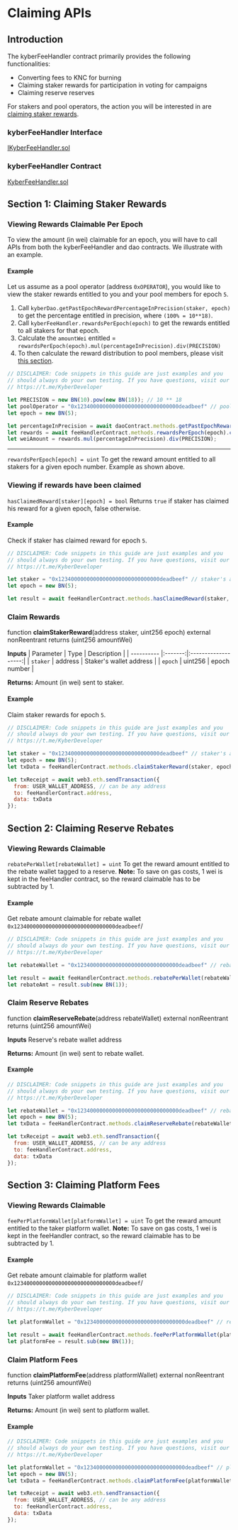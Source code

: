 # Claiming APIs

## Introduction
The kyberFeeHandler contract primarily provides the following functionalities:
-  Converting fees to KNC for burning
-  Claiming staker rewards for participation in voting for campaigns
-  Claiming reserve reserves

For stakers and pool operators, the action you will be interested in are [claiming staker rewards](#section-1-claiming-staker-rewards).

### kyberFeeHandler Interface
[IKyberFeeHandler.sol](https://github.com/KyberNetwork/smart-contracts/blob/Katalyst/contracts/sol6/IKyberFeeHandler.sol)

### kyberFeeHandler Contract
[KyberFeeHandler.sol](https://github.com/KyberNetwork/smart-contracts/blob/Katalyst/contracts/sol6/Dao/KyberFeeHandler.sol)


## Section 1: Claiming Staker Rewards

### Viewing Rewards Claimable Per Epoch
To view the amount (in wei) claimable for an epoch, you will have to call APIs from both the kyberFeeHandler and dao contracts. We illustrate with an example.

#### Example
Let us assume as a pool operator (address `0xOPERATOR`), you would like to view the staker rewards entitled to you and your pool members for epoch `5`.

1. Call `kyberDao.getPastEpochRewardPercentageInPrecision(staker, epoch)` to get the percentage entitled in precision, where `(100% = 10**18)`.
2. Call `kyberFeeHandler.rewardsPerEpoch(epoch)` to get the rewards entitled to all stakers for that epoch.
3. Calculate the `amountWei` entitled = `rewardsPerEpoch(epoch).mul(percentageInPrecision).div(PRECISION)`
4. To then calculate the reward distribution to pool members, please visit [this section](#2-how-do-i-make-use-of-the-getrawstakerdata-and-getstakerdata-functions-to-calculate-the-stake-and-reward-distribution-for-my-pool-members).
   
```js
// DISCLAIMER: Code snippets in this guide are just examples and you
// should always do your own testing. If you have questions, visit our
// https://t.me/KyberDeveloper

let PRECISION = new BN(10).pow(new BN(18)); // 10 ** 18
let poolOperator = "0x12340000000000000000000000000000deadbeef" // pool operator's address
let epoch = new BN(5);

let percentageInPrecision = await daoContract.methods.getPastEpochRewardPercentageInPrecision(poolOperator, epoch).call();
let rewards = await feeHandlerContract.methods.rewardsPerEpoch(epoch).call();
let weiAmount = rewards.mul(percentageInPrecision).div(PRECISION);
```

---
`rewardsPerEpoch[epoch] = uint`
To get the reward amount entitled to all stakers for a given epoch number. Example as shown above.

### Viewing if rewards have been claimed
`hasClaimedReward[staker][epoch] = bool`
Returns `true` if staker has claimed his reward for a given epoch, false otherwise.

#### Example
Check if staker has claimed reward for epoch `5`.

```js
// DISCLAIMER: Code snippets in this guide are just examples and you
// should always do your own testing. If you have questions, visit our
// https://t.me/KyberDeveloper

let staker = "0x12340000000000000000000000000000deadbeef" // staker's address
let epoch = new BN(5);

let result = await feeHandlerContract.methods.hasClaimedReward(staker, epoch).call();
```

### Claim Rewards
function **claimStakerReward**(address staker, uint256 epoch) external nonReentrant returns (uint256 amountWei)

**Inputs**
| Parameter | Type | Description |
| ---------- |:-------:|:-------------------:|
| `staker` | address | Staker's wallet address |
| `epoch` | uint256 | epoch number |

**Returns:**
Amount (in wei) sent to staker.

#### Example
Claim staker rewards for epoch `5`.

```js
// DISCLAIMER: Code snippets in this guide are just examples and you
// should always do your own testing. If you have questions, visit our
// https://t.me/KyberDeveloper

let staker = "0x12340000000000000000000000000000deadbeef" // staker's address
let epoch = new BN(5);
let txData = feeHandlerContract.methods.claimStakerReward(staker, epoch).encodeABI();

let txReceipt = await web3.eth.sendTransaction({
  from: USER_WALLET_ADDRESS, // can be any address
  to: feeHandlerContract.address,
  data: txData
});
```

## Section 2: Claiming Reserve Rebates

### Viewing Rewards Claimable
`rebatePerWallet[rebateWallet] = uint`
To get the reward amount entitled to the rebate wallet tagged to a reserve.
**Note:**
To save on gas costs, 1 wei is kept in the feeHandler contract, so the reward claimable has to be subtracted by 1.

#### Example
Get rebate amount claimable for rebate wallet `0x12340000000000000000000000000000deadbeef`/

```js
// DISCLAIMER: Code snippets in this guide are just examples and you
// should always do your own testing. If you have questions, visit our
// https://t.me/KyberDeveloper

let rebateWallet = "0x12340000000000000000000000000000deadbeef" // rebate wallet's address

let result = await feeHandlerContract.methods.rebatePerWallet(rebateWallet).call();
let rebateAmt = result.sub(new BN(1));
```

### Claim Reserve Rebates
function **claimReserveRebate**(address rebateWallet) external nonReentrant returns (uint256 amountWei)

**Inputs**
Reserve's rebate wallet address

**Returns:**
Amount (in wei) sent to rebate wallet.

#### Example

```js
// DISCLAIMER: Code snippets in this guide are just examples and you
// should always do your own testing. If you have questions, visit our
// https://t.me/KyberDeveloper

let rebateWallet = "0x12340000000000000000000000000000deadbeef" // rebateWallet's address
let epoch = new BN(5);
let txData = feeHandlerContract.methods.claimReserveRebate(rebateWallet).encodeABI();

let txReceipt = await web3.eth.sendTransaction({
  from: USER_WALLET_ADDRESS, // can be any address
  to: feeHandlerContract.address,
  data: txData
});
```


## Section 3: Claiming Platform Fees

### Viewing Rewards Claimable
`feePerPlatformWallet[platformWallet] = uint`
To get the reward amount entitled to the taker platform wallet.
**Note:**
To save on gas costs, 1 wei is kept in the feeHandler contract, so the reward claimable has to be subtracted by 1.

#### Example
Get rebate amount claimable for platform wallet `0x12340000000000000000000000000000deadbeef`/

```js
// DISCLAIMER: Code snippets in this guide are just examples and you
// should always do your own testing. If you have questions, visit our
// https://t.me/KyberDeveloper

let platformWallet = "0x12340000000000000000000000000000deadbeef" // rebate wallet's address

let result = await feeHandlerContract.methods.feePerPlatformWallet(platformWallet).call();
let platformFee = result.sub(new BN(1));
```

### Claim Platform Fees
function **claimPlatformFee**(address platformWallet) external nonReentrant returns (uint256 amountWei)

**Inputs**
Taker platform wallet address

**Returns:**
Amount (in wei) sent to platform wallet.

#### Example

```js
// DISCLAIMER: Code snippets in this guide are just examples and you
// should always do your own testing. If you have questions, visit our
// https://t.me/KyberDeveloper

let platformWallet = "0x12340000000000000000000000000000deadbeef" // platformWallet's address
let epoch = new BN(5);
let txData = feeHandlerContract.methods.claimPlatformFee(platformWallet).encodeABI();

let txReceipt = await web3.eth.sendTransaction({
  from: USER_WALLET_ADDRESS, // can be any address
  to: feeHandlerContract.address,
  data: txData
});
```
